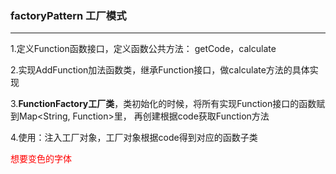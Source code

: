### factoryPattern 工厂模式
---

1.定义Function函数接口，定义函数公共方法： getCode，calculate

2.实现AddFunction加法函数类，继承Function接口，做calculate方法的具体实现

3.**FunctionFactory工厂类**，类初始化的时候，将所有实现Function接口的函数赋到Map<String, Function>里，
再创建根据code获取Function方法

4.使用：注入工厂对象，工厂对象根据code得到对应的函数子类

<font color="red">想要变色的字体</font>
